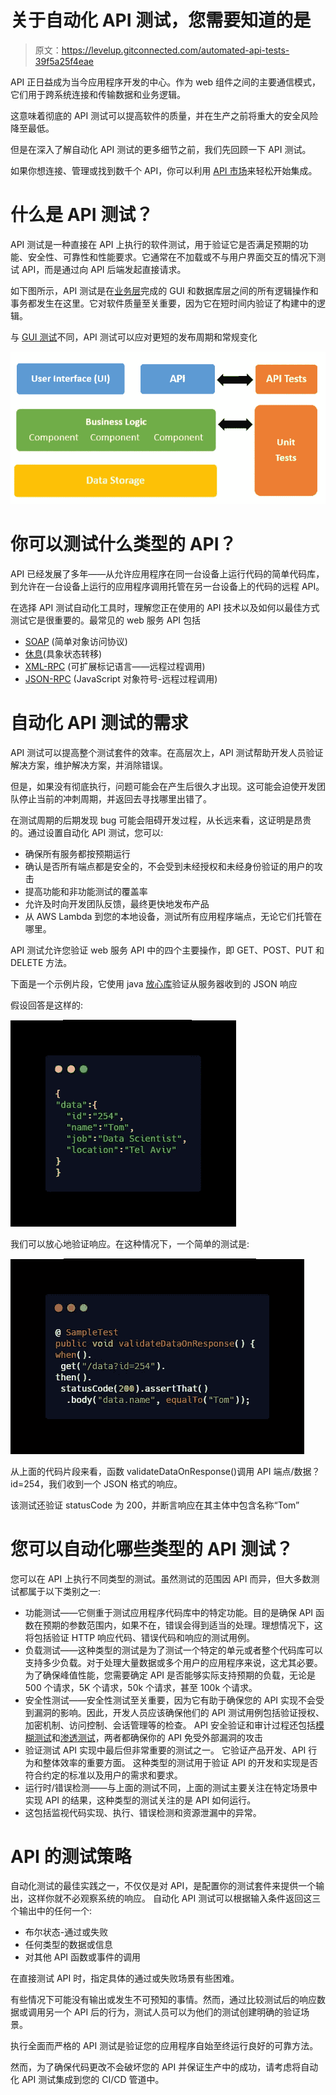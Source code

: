 # 关于自动化 API 测试，您需要知道的是

> 原文：<https://levelup.gitconnected.com/automated-api-tests-39f5a25f4eae>

API 正日益成为当今应用程序开发的中心。作为 web 组件之间的主要通信模式，它们用于跨系统连接和传输数据和业务逻辑。

这意味着彻底的 API 测试可以提高软件的质量，并在生产之前将重大的安全风险降至最低。

但是在深入了解自动化 API 测试的更多细节之前，我们先回顾一下 API 测试。

如果你想连接、管理或找到数千个 API，你可以利用 [API 市场](https://rapidapi.com/)来轻松开始集成。

# 什么是 API 测试？

API 测试是一种直接在 API 上执行的软件测试，用于验证它是否满足预期的功能、安全性、可靠性和性能要求。它通常在不加载或不与用户界面交互的情况下测试 API，而是通过向 API 后端发起直接请求。

如下图所示，API 测试是在[业务层](https://en.wikipedia.org/wiki/Business_logic#Business_logic_layer)完成的 GUI 和数据库层之间的所有逻辑操作和事务都发生在这里。它对软件质量至关重要，因为它在短时间内验证了构建中的逻辑。

与 [GUI 测试](https://en.wikipedia.org/wiki/Graphical_user_interface_testing)不同，API 测试可以应对更短的发布周期和常规变化

![](img/889b404e1de8ab79b1f00475b66ea445.png)

# 你可以测试什么类型的 API？

API 已经发展了多年——从允许应用程序在同一台设备上运行代码的简单代码库，到允许在一台设备上运行的应用程序调用托管在另一台设备上的代码的远程 API。

在选择 API 测试自动化工具时，理解您正在使用的 API 技术以及如何以最佳方式测试它是很重要的。最常见的 web 服务 API 包括

*   [SOAP](https://en.wikipedia.org/wiki/SOAP) (简单对象访问协议)
*   [休息](https://en.wikipedia.org/wiki/Representational_state_transfer)(具象状态转移)
*   [XML-RPC](https://www.oreilly.com/library/view/programming-web-services/0596001193/ch01.html) (可扩展标记语言——远程过程调用)
*   [JSON-RPC](https://en.wikipedia.org/wiki/JSON-RPC) (JavaScript 对象符号-远程过程调用)

# 自动化 API 测试的需求

API 测试可以提高整个测试套件的效率。在高层次上，API 测试帮助开发人员验证解决方案，维护解决方案，并消除错误。

但是，如果没有彻底执行，问题可能会在产生后很久才出现。这可能会迫使开发团队停止当前的冲刺周期，并返回去寻找哪里出错了。

在测试周期的后期发现 bug 可能会阻碍开发过程，从长远来看，这证明是昂贵的。通过设置自动化 API 测试，您可以:

*   确保所有服务都按预期运行
*   确认是否所有端点都是安全的，不会受到未经授权和未经身份验证的用户的攻击
*   提高功能和非功能测试的覆盖率
*   允许及时向开发团队反馈，最终更快地发布产品
*   从 AWS Lambda 到您的本地设备，测试所有应用程序端点，无论它们托管在哪里。

API 测试允许您验证 web 服务 API 中的四个主要操作，即 GET、POST、PUT 和 DELETE 方法。

下面是一个示例片段，它使用 java [放心库](http://rest-assured.io/)验证从服务器收到的 JSON 响应

假设回答是这样的:

![](img/c0efe33f289c071499883393a0988cac.png)

我们可以放心地验证响应。在这种情况下，一个简单的测试是:

![](img/10b85a6e80b24964807a64e01968a3ce.png)

从上面的代码片段来看，函数 validateDataOnResponse()调用 API 端点/数据？id=254，我们收到一个 JSON 格式的响应。

该测试还验证 statusCode 为 200，并断言响应在其主体中包含名称“Tom”

# 您可以自动化哪些类型的 API 测试？

您可以在 API 上执行不同类型的测试。虽然测试的范围因 API 而异，但大多数测试都属于以下类别之一:

*   功能测试——它侧重于测试应用程序代码库中的特定功能。目的是确保 API 函数在预期的参数范围内，如果不在，错误会得到适当的处理。理想情况下，这将包括验证 HTTP 响应代码、错误代码和响应的测试用例。
*   负载测试——这种类型的测试是为了测试一个特定的单元或者整个代码库可以支持多少负载。对于处理大量数据或多个用户的应用程序来说，这尤其必要。
    为了确保峰值性能，您需要确定 API 是否能够实际支持预期的负载，无论是 500 个请求，5K 个请求，50k 个请求，甚至 100k 个请求。
*   安全性测试——安全性测试至关重要，因为它有助于确保您的 API 实现不会受到漏洞的影响。因此，开发人员应该确保他们的 API 测试用例包括验证授权、加密机制、访问控制、会话管理等的检查。
    API 安全验证和审计过程还包括[模糊测试](https://owasp.org/www-community/Fuzzing)和[渗透测试](https://blog.securelayer7.net/api-penetration-testing-with-owasp-2017-test-cases/)，两者都确保你的 API 免受外部漏洞的攻击
*   验证测试 API 实现中最后但非常重要的测试之一。
    它验证产品开发、API 行为和整体效率的重要方面。
    这种类型的测试用于验证 API 的开发和实现是否符合约定的标准以及用户的需求和要求。
*   运行时/错误检测——与上面的测试不同，上面的测试主要关注在特定场景中实现 API 的结果，这种类型的测试关注的是 API 如何运行。
*   这包括监视代码实现、执行、错误检测和资源泄漏中的异常。

# API 的测试策略

自动化测试的最佳实践之一，不仅仅是对 API，是配置你的测试套件来提供一个输出，这样你就不必观察系统的响应。
自动化 API 测试可以根据输入条件返回这三个输出中的任何一个:

*   布尔状态-通过或失败
*   任何类型的数据或信息
*   对其他 API 函数或事件的调用

在直接测试 API 时，指定具体的通过或失败场景有些困难。

有些情况下可能没有输出或发生不可预知的事情。然而，通过比较测试后的响应数据或调用另一个 API 后的行为，测试人员可以为他们的测试创建明确的验证场景。

执行全面而严格的 API 测试是验证您的应用程序自始至终运行良好的可靠方法。

然而，为了确保代码更改不会破坏您的 API 并保证生产中的成功，请考虑将自动化 API 测试集成到您的 CI/CD 管道中。